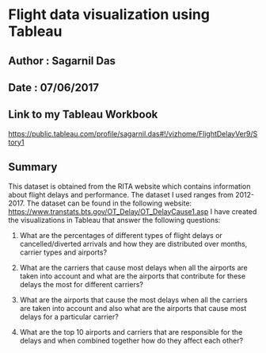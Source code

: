 # Flight data visualization using Tableau
## Author : Sagarnil Das 
## Date : 07/06/2017

## Link to my Tableau Workbook
https://public.tableau.com/profile/sagarnil.das#!/vizhome/FlightDelayVer9/Story1

## Summary
This dataset is obtained from the RITA website which contains information about flight delays and performance. The dataset I used ranges from 2012-2017. The dataset can be found in the following website:
https://www.transtats.bts.gov/OT_Delay/OT_DelayCause1.asp
I have created the visualizations in Tableau that answer the following questions:
1. What are the percentages of different types of flight delays or cancelled/diverted arrivals and how they are distributed over months, carrier types and airports?

2. What are the carriers that cause most delays when all the airports are taken into account and what are the airports that contribute for these delays the most for different carriers?
3. What are the airports that cause the most delays when all the carriers are taken into account and also what are the airports that cause most delays for a particular carrier?
4. What are the top 10 airports and carriers that are responsible for the delays and when combined together how do they affect each other?
